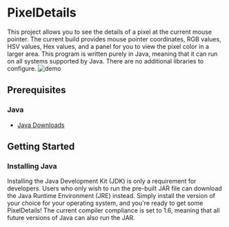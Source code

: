 # PixelDetails
This project allows you to see the details of a pixel at the current mouse pointer. The current build provides mouse pointer coordinates, RGB values, HSV values, Hex values, and a panel for you to view the pixel color in a larger area. This program is written purely in Java, meaning that it can run on all systems supported by Java. There are no additional libraries to configure.
![demo](./demo/demo.png)

## Prerequisites

### Java
* [Java Downloads](http://www.oracle.com/technetwork/java/javase/downloads/index.html)

## Getting Started

### Installing Java
Installing the Java Development Kit (JDK) is only a requirement for developers. Users who only wish to run the pre-built JAR file can download the Java Runtime Environment (JRE) instead. Simply install the version of your choice for your operating system, and you're ready to get some PixelDetails! The current compiler compliance is set to 1.6, meaning that all future versions of Java can also run the JAR.
